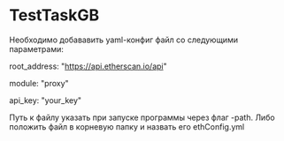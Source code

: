 # TestTaskGB
Необходимо добававить yaml-конфиг файл со следующими параметрами:

  root_address: "https://api.etherscan.io/api"
  
  module: "proxy"
  
  api_key: "your_key"
  
  
Путь к файлу указать при запуске программы через флаг -path. Либо положить файл в корневую папку и назвать его ethConfig.yml
